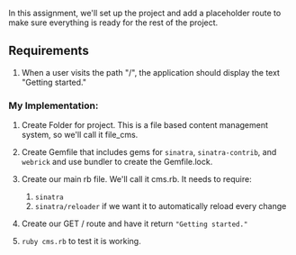 In this assignment, we'll set up the project and add a placeholder route to make sure everything is ready for the rest of the project.

## Requirements
1. When a user visits the path "/", the application should display the text "Getting started."

### My Implementation:
1. Create Folder for project. This is a file based content management system, so we'll call it file_cms.

2. Create Gemfile that includes gems for `sinatra`, `sinatra-contrib`, and `webrick` and use bundler to create the Gemfile.lock.

3. Create our main rb file. We'll call it cms.rb. It needs to require:
    1. `sinatra`
    3. `sinatra/reloader` if we want it to automatically reload every change

4. Create our GET / route and have it return `"Getting started."`

5. `ruby cms.rb` to test it is working.

